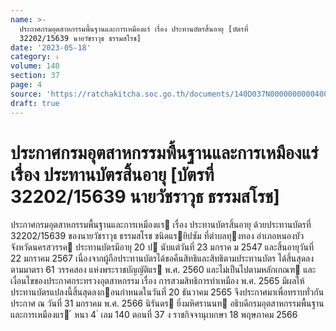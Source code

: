 ```yaml
---
name: >-
  ประกาศกรมอุตสาหกรรมพื้นฐานและการเหมืองแร่ เรื่อง ประทานบัตรสิ้นอายุ [บัตรที่
  32202/15639 นายวัชราวุธ ธรรมสโรช]
date: '2023-05-18'
category: ง
volume: 140
section: 37
page: 4
source: 'https://ratchakitcha.soc.go.th/documents/140D037N0000000000400.pdf'
draft: true
---
```


# ประกาศกรมอุตสาหกรรมพื้นฐานและการเหมืองแร่ เรื่อง ประทานบัตรสิ้นอายุ [บัตรที่ 32202/15639 นายวัชราวุธ ธรรมสโรช]

ประกาศกรมอุตสาหกรรมพื้นฐานและการเหมืองแร เรื่อง ประทานบัตรสิ้นอายุ ด้วยประทานบัตรที่ 32202/15639 ของนายวัชราวุธ ธรรมสโรช ชนิดแรยิปซัม ที่ตําบลทุงทอง อําเภอหนองบัว จังหวัดนครสวรรค ประทานบัตรมีอายุ 20 ป นับแต่วันที่ 23 มกราค ม 2547 และสิ้นอายุวันที่ 22 มกราคม 2567 เนื่องจากผู้ถือประทานบัตรได้ขอคืนสิทธิและสิทธิตามประทานบัตร ได้สิ้นสุดลง ตามมาตรา 61 วรรคสอง แห่งพระราชบัญญัติแร พ.ศ. 2560 และไม่เป็นไปตามหลักเกณฑ และเงื่อนไขของประกาศกระทรวงอุตสาหกรรม เรื่อง การสวมสิทธิการทําเหมือง พ.ศ. 2565 มีผลให้ ประทานบัตรแปลงนี้สิ้นสุดลงกอนกําหนดในวันที่ 20 ธันวาคม 2565 จึงประกาศมาเพื่อทราบทั่วกัน ประกาศ ณ วันที่ 31 มกราคม พ.ศ. 2566 นิรันดร ยิ่งมหิศรานนท อธิบดีกรมอุตสาหกรรมพื้นฐานและการเหมืองแร ้ หนา 4 ่ เลม 140 ตอนที่ 37 ง ราชกิจจานุเบกษา 18 พฤษภาคม 2566
